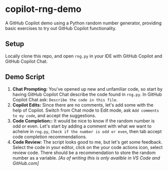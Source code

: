 # copilot-rng-demo
A GitHub Copilot demo using a Python random number generator, providing basic exercises to try out GitHub Copilot functionality. 

## Setup
Locally clone this repo, and open `rng.py` in your IDE with GitHub Copilot and GitHub Copilot Chat. 

## Demo Script


1. **Chat Prompting:** You've opened up new and unfamiliar code, so start by having GitHub Copilot Chat describe the code found in `rng.py`. In GitHub Copilot Chat ask: `Describe the code in this file`. 
2. **Copilot Edits:** Since there are no comments, let's add some with the help of Copilot. Switch from Chat mode to Edit mode, ask `Add comments to my code`, and accept the suggestions. 
3. **Code Completion::** It would be nice to know if the random number is odd or even. Let's start by adding a comment with what we want to acheive in `rng.py`, `Check if the number is odd or even`, then tab accept code completion recommendations.
4. **Code Review:** The script looks good to me, but let's get some feedback. Select the code in your editor, click on the your code actions icon, select review code. There should be a recommendation to store the random number as a variable. *[As of writing this is only availble in VS Code and GitHub.com]*
